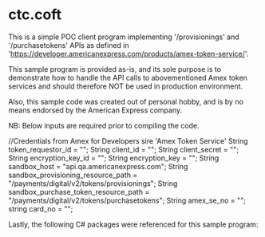 # ctc.coft

This is a simple POC client program implementing '/provisionings' and '/purchasetokens' APIs as defined in 'https://developer.americanexpress.com/products/amex-token-service/'.

This sample program is provided as-is, and its sole purpose is to demonstrate how to handle the API calls to abovementioned Amex token services and should therefore NOT be used in production environment.

Also, this sample code was created out of personal hobby, and is by no means endorsed by the American Express company. 


NB: Below inputs are required prior to compiling the code.

  //Credentials from Amex for Developers sire 'Amex Token Service'
  String token_requestor_id = "<Token Requestor ID value here>";
  String client_id = "<Client ID value here>";
  String client_secret = "<Client Sevret value here>";
  String encryption_key_id =  "<Encryption Key ID value here>";
  String encryption_key = "<Encryption Key value here>";
  String sandbox_host = "api.qa.americanexpress.com";
  String sandbox_provisioning_resource_path = "/payments/digital/v2/tokens/provisionings";
  String sandbox_purchase_token_resource_path = "/payments/digital/v2/tokens/purchasetokens";
  String amex_se_no = "<Amex SE10 here>"; 
  string card_no = "<Test Card No here>";
  

Lastly, the following C# packages were referenced for this sample program:
    <PackageReference Include="jose-jwt" Version="4.0.1" />
    <PackageReference Include="System.Text.Json" Version="6.0.5" />
